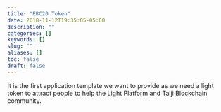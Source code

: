 ```yaml
---
title: "ERC20 Token"
date: 2018-11-12T19:35:05-05:00
description: ""
categories: []
keywords: []
slug: ""
aliases: []
toc: false
draft: false
---
```


It is the first application template we want to provide as we need a light token to attract people to help the Light Platform and Taiji Blockchain community. 


